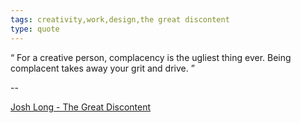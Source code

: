 ```yaml
---
tags: creativity,work,design,the great discontent
type: quote
---
```

<div>
<q>
For a creative person, complacency is the ugliest thing ever. Being complacent takes away your grit and drive.
</q>
</div>

-- <p><a href="http://thegreatdiscontent.com/josh-long">Josh Long - The Great Discontent</a></p>
